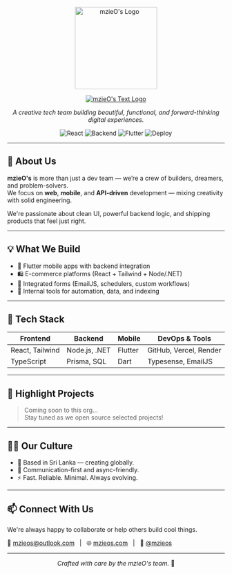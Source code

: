 <!-- mzieO's Organization README.md -->

<p align="center">
  <a href="https://mzieos.com" target="_blank" rel="noopener noreferrer">
    <img src="https://www.maizan.mzieos.com/fav.png" alt="mzieO's Logo" width="190" />
  </a>
</p>

<p align="center">
  <a href="https://mzieos.com" target="_blank" rel="noopener noreferrer">
    <img src="https://readme-typing-svg.herokuapp.com/?font=Merriweather&size=50&center=true&vCenter=true&width=500&height=70&duration=3&pause=9000&color=FFFFFF&lines=mzieO's;" alt="mzieO's Text Logo" />
  </a>
</p>


<p align="center">
  <i>A creative tech team building beautiful, functional, and forward-thinking digital experiences.</i>
</p>

<p align="center">
  <img src="https://img.shields.io/badge/We%20code%20with%20❤️-React-blue?style=flat-square" alt="React" />
  <img src="https://img.shields.io/badge/Backend-.NET%20%7C%20Node.js-blueviolet?style=flat-square" alt="Backend" />
  <img src="https://img.shields.io/badge/Mobile-Flutter-lightblue?style=flat-square" alt="Flutter" />
  <img src="https://img.shields.io/badge/Deploy-Vercel%20%7C%20Render%20%7C%20Netlify-success?style=flat-square" alt="Deploy" />
</p>

---

## 🚀 About Us

**mzieO's** is more than just a dev team — we’re a crew of builders, dreamers, and problem-solvers.  
We focus on **web**, **mobile**, and **API-driven** development — mixing creativity with solid engineering.

We're passionate about clean UI, powerful backend logic, and shipping products that feel just right.

---

## 💡 What We Build

- 📱 Flutter mobile apps with backend integration
- 🛍️ E-commerce platforms (React + Tailwind + Node/.NET)
- 📧 Integrated forms (EmailJS, schedulers, custom workflows)
- 🧠 Internal tools for automation, data, and indexing

---

## 🔧 Tech Stack

| Frontend       | Backend       | Mobile        | DevOps & Tools         |
|----------------|---------------|---------------|-------------------------|
| React, Tailwind | Node.js, .NET | Flutter       | GitHub, Vercel, Render  |
| TypeScript     | Prisma, SQL   | Dart          | Typesense, EmailJS      |

---

## 📂 Highlight Projects

> Coming soon to this org...  
Stay tuned as we open source selected projects!

---

## 🧑‍💻 Our Culture

- 📍 Based in Sri Lanka — creating globally.
- 💬 Communication-first and async-friendly.
- ⚡ Fast. Reliable. Minimal. Always evolving.

---

## 📫 Connect With Us

We're always happy to collaborate or help others build cool things.

<p align="left">
  📧 <a href="mailto:mzieos@outlook.com">mzieos@outlook.com</a> &nbsp;&nbsp;|&nbsp;&nbsp;
  🌐 <a href="https://mzieos.com" target="_blank" rel="noopener noreferrer">mzieos.com</a> &nbsp;&nbsp;|&nbsp;&nbsp;
  📸 <a href="https://www.instagram.com/mzieos/" target="_blank" rel="noopener noreferrer">@mzieos</a>
</p>



---

<p align="center">
  <i>Crafted with care by the mzieO's team.</i> 🌙
</p>
